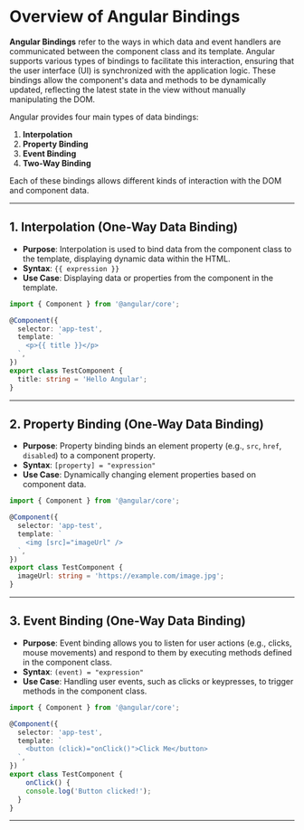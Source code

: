 # Overview of Angular Bindings

**Angular Bindings** refer to the ways in which data and event handlers are communicated between the component class and its template. Angular supports various types of bindings to facilitate this interaction, ensuring that the user interface (UI) is synchronized with the application logic. These bindings allow the component's data and methods to be dynamically updated, reflecting the latest state in the view without manually manipulating the DOM.

Angular provides four main types of data bindings:
1. **Interpolation**
2. **Property Binding**
3. **Event Binding**
4. **Two-Way Binding**

Each of these bindings allows different kinds of interaction with the DOM and component data.

---

## 1. Interpolation (One-Way Data Binding)
- **Purpose**: Interpolation is used to bind data from the component class to the template, displaying dynamic data within the HTML.
- **Syntax**: `{{ expression }}`
- **Use Case**: Displaying data or properties from the component in the template.

```typescript
import { Component } from '@angular/core';

@Component({
  selector: 'app-test',
  template: `
    <p>{{ title }}</p>
  `,
})
export class TestComponent {
  title: string = 'Hello Angular';
}
```

---

## 2. Property Binding (One-Way Data Binding)
- **Purpose**: Property binding binds an element property (e.g., `src`, `href`, `disabled`) to a component property.
- **Syntax**: `[property] = "expression"`
- **Use Case**: Dynamically changing element properties based on component data.

```typescript
import { Component } from '@angular/core';

@Component({
  selector: 'app-test',
  template: `
    <img [src]="imageUrl" />
  `,
})
export class TestComponent {
  imageUrl: string = 'https://example.com/image.jpg';
}
```

---

## 3. Event Binding (One-Way Data Binding)
- **Purpose**: Event binding allows you to listen for user actions (e.g., clicks, mouse movements) and respond to them by executing methods defined in the component class.
- **Syntax**: `(event) = "expression"`
- **Use Case**: Handling user events, such as clicks or keypresses, to trigger methods in the component class.

```typescript
import { Component } from '@angular/core';

@Component({
  selector: 'app-test',
  template: `
    <button (click)="onClick()">Click Me</button>
  `,
})
export class TestComponent {
    onClick() {
    console.log('Button clicked!');
  }
}
```

---

